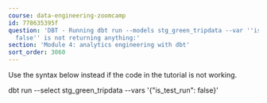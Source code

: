 ```yaml
---
course: data-engineering-zoomcamp
id: 778635395f
question: 'DBT - Running dbt run --models stg_green_tripdata --var ''is_test_run:
  false'' is not returning anything:'
section: 'Module 4: analytics engineering with dbt'
sort_order: 3060
---
```


Use the syntax below instead if the code in the tutorial is not working.

dbt run --select stg_green_tripdata --vars '{"is_test_run": false}'

